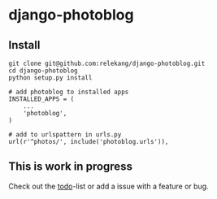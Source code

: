 # django-photoblog
## Install
    git clone git@github.com:relekang/django-photoblog.git
    cd django-photoblog
    python setup.py install

    # add photoblog to installed apps
    INSTALLED_APPS = (
        ...
        'photoblog',
    )

    # add to urlspattern in urls.py
    url(r'^photos/', include('photoblog.urls')),


## This is work in progress
Check out the [todo](https://github.com/relekang/django-photoblog/blob/master/todo.md)-list or
add a issue with a feature or bug.